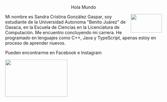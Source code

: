 <p align=center>Hola Mundo</p>
<img align=right src="https://c.tenor.com/6oOfIuRTksUAAAAC/perro-en-computadora-muchas-gracias.gif" width="100" height="60" />
<p>
Mi nombre es Sandra Cristina González Gaspar, soy estudiante de la Universidad Autonoma "Benito Juárez" de Oaxaca,
en la Escuela de Ciencias en la Licenciatura de Computación.
Me encuentro concluyendo mi carrera. He programado en lenguajes como C++, Java y TypeScript,
apenas estoy en proceso de aprender nuevos.

Pueden encontrarme en Facebook e Instagram

<img align=center src="https://media.giphy.com/media/vFKqnCdLPNOKc/giphy.gif" width="200" height="120" />
